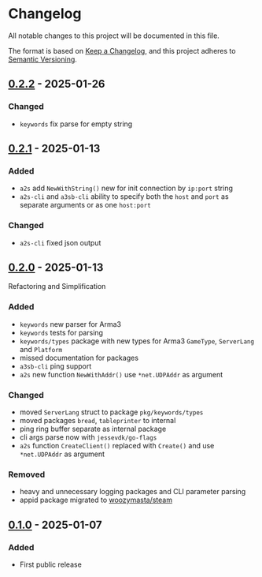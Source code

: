 # Changelog

All notable changes to this project will be documented in this file.

The format is based on [Keep a Changelog][],
and this project adheres to [Semantic Versioning][].

<!--
## Unreleased

### Added
### Changed
### Removed
-->

## [0.2.2][] - 2025-01-26

### Changed

* `keywords` fix parse for empty string

[0.2.2]: https://github.com/WoozyMasta/a2s/compare/v0.2.1...v0.2.2

## [0.2.1][] - 2025-01-13

### Added

* `a2s` add `NewWithString()` new for init connection by `ip:port` string
* `a2s-cli` and `a3sb-cli` ability to specify both the `host` and `port` as
  separate arguments or as one `host:port`

### Changed

* `a2s-cli` fixed json output

[0.2.1]: https://github.com/WoozyMasta/a2s/compare/v0.2.0...v0.2.1

## [0.2.0][] - 2025-01-13

Refactoring and Simplification

### Added

* `keywords` new parser for Arma3
* `keywords` tests for parsing
* `keywords/types` package with new types for Arma3 `GameType`,
  `ServerLang` and `Platform`
* missed documentation for packages
* `a3sb-cli` ping support
* `a2s` new function `NewWithAddr()` use `*net.UDPAddr` as argument

### Changed

* moved `ServerLang` struct to package `pkg/keywords/types`
* moved packages `bread`, `tableprinter` to internal
* ping ring buffer separate as internal package
* cli args parse now with `jessevdk/go-flags`
* `a2s` function `CreateClient()` replaced with `Create()` and use
  `*net.UDPAddr` as argument

### Removed

* heavy and unnecessary logging packages and CLI parameter parsing
* appid package migrated to [woozymasta/steam](https://github.com/WoozyMasta/steam/tree/master/utils/appid)

[0.2.0]: https://github.com/WoozyMasta/a2s/compare/v0.1.0...v0.2.0

## [0.1.0][] - 2025-01-07

### Added

* First public release

[0.1.0]: https://github.com/WoozyMasta/a2s/tree/v0.1.0

<!--links-->
[Keep a Changelog]: https://keepachangelog.com/en/1.1.0/
[Semantic Versioning]: https://semver.org/spec/v2.0.0.html
